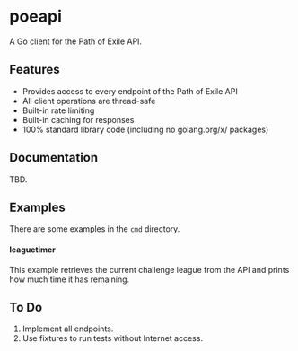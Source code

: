 # poeapi

A Go client for the Path of Exile API.

## Features

* Provides access to every endpoint of the Path of Exile API
* All client operations are thread-safe
* Built-in rate limiting
* Built-in caching for responses
* 100% standard library code (including no golang.org/x/ packages)

## Documentation

TBD.

## Examples

There are some examples in the `cmd` directory.

#### leaguetimer

This example retrieves the current challenge league from the API and prints how
much time it has remaining.

## To Do

1. Implement all endpoints.
1. Use fixtures to run tests without Internet access.